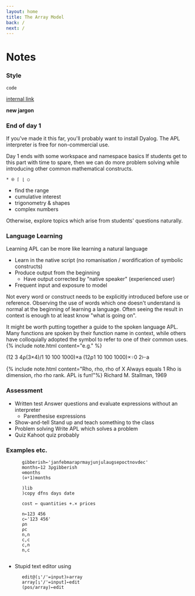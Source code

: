 ```yaml
---
layout: home
title: The Array Model
back: /
next: /
---
```


# Notes

### Style

`code`

[internal link](#)

**new jargon**

### End of day 1
If you've made it this far, you'll probably want to install Dyalog. The APL interpreter is free for non-commercial use. 

Day 1 ends with some workspace and namespace basics
If students get to this part with time to spare, then we can do more problem solving while introducing other common mathematical constructs.

`* ⍟ ⌈ ⌊ ○`

- find the range
- cumulative interest
- trigonometry & shapes
- complex numbers

Otherwise, explore topics which arise from students' questions naturally.

### Language Learning
Learning APL can be more like learning a natural language
- Learn in the native script (no romanisation / wordification of symbolic constructs)
- Produce output from the beginning
    - Have output corrected by "native speaker" (experienced user) 
- Frequent input and exposure to model

Not every word or construct needs to be explicitly introduced before use or reference. Observing the use of words which one doesn't understand is normal at the beginning of learning a language. Often seeing the result in context is enough to at least know "what is going on". 

It might be worth putting together a guide to the spoken language APL. Many functions are spoken by their function name in context, while others have colloquially adopted the symbol to refer to one of their common uses.
{% include note.html content="e.g." %} 


(12 3 4⍴(3×4)/1 10 100 1000)×a
(12⍴1 10 100 1000)×⍤0 2⊢a

{% include note.html content="Rho, rho, rho of X Always equals 1 Rho is dimension, rho rho rank. APL is fun!"%}
Richard M. Stallman, 1969

### Assessment
- Written test
    Answer questions and evaluate expressions without an interpreter
    - Parenthesise expressions 
- Show-and-tell
    Stand up and teach something to the class
- Problem solving
    Write APL which solves a problem
- Quiz
    Kahoot quiz probably

### Examples etc.
```APL
      gibberish←'janfebmaraprmayjunjulaugsepoctnovdec'
      months←12 3⍴gibberish
      ⊖months
      (⊖⍤1)months

      )lib
      )copy dfns days date      

      cost ← quantities +.× prices

      n←123 456
      c←'123 456'
      ⍴n
      ⍴c
      n,n
      c,c
      c,n
      n,c
      
```

- Stupid text editor using
```APL
      edit@(⍸'/'=input)⊢array
      array[⍸'/'=input]←edit
      (pos/array)←edit
```
